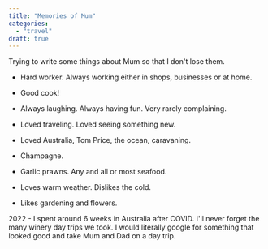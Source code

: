 ```yaml
---
title: "Memories of Mum"
categories:
  - "travel"
draft: true
---
```


Trying to write some things about Mum so that I don't lose them.

- Hard worker. Always working either in shops, businesses or at home.

- Good cook!

- Always laughing. Always having fun. Very rarely complaining.

- Loved traveling. Loved seeing something new.

- Loved Australia, Tom Price, the ocean, caravaning.

- Champagne.

- Garlic prawns. Any and all or most seafood.

- Loves warm weather. Dislikes the cold.

- Likes gardening and flowers.

2022 - I spent around 6 weeks in Australia after COVID. I'll never forget the many winery day trips we took. I would literally google for something that looked good and take Mum and Dad on a day trip.
